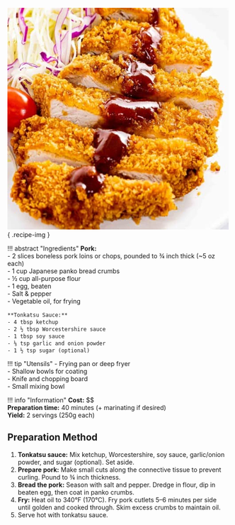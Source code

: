 ![Pork Katsu](../images/pork-katsu.jpg){ .recipe-img }

!!! abstract "Ingredients"
    **Pork:**  
    - 2 slices boneless pork loins or chops, pounded to ¾ inch thick (~5 oz each)  
    - 1 cup Japanese panko bread crumbs  
    - ½ cup all-purpose flour  
    - 1 egg, beaten  
    - Salt & pepper  
    - Vegetable oil, for frying  

    **Tonkatsu Sauce:**  
    - 4 tbsp ketchup  
    - 2 ½ tbsp Worcestershire sauce  
    - 1 tbsp soy sauce  
    - ⅛ tsp garlic and onion powder  
    - 1 ½ tsp sugar (optional)  

!!! tip "Utensils"
    - Frying pan or deep fryer  
    - Shallow bowls for coating  
    - Knife and chopping board  
    - Small mixing bowl  

!!! info "Information"
    **Cost:** $$  
    **Preparation time:** 40 minutes (+ marinating if desired)  
    **Yield:** 2 servings (250g each)  

## Preparation Method

1. **Tonkatsu sauce:** Mix ketchup, Worcestershire, soy sauce, garlic/onion powder, and sugar (optional). Set aside.  
2. **Prepare pork:** Make small cuts along the connective tissue to prevent curling. Pound to ¾ inch thickness.  
3. **Bread the pork:** Season with salt and pepper. Dredge in flour, dip in beaten egg, then coat in panko crumbs.  
4. **Fry:** Heat oil to 340°F (170°C). Fry pork cutlets 5–6 minutes per side until golden and cooked through. Skim excess crumbs to maintain oil.  
5. Serve hot with tonkatsu sauce.  
